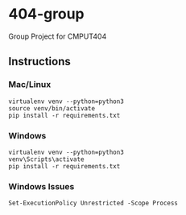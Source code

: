# 404-group
Group Project for CMPUT404


## Instructions

### Mac/Linux
```
virtualenv venv --python=python3
source venv/bin/activate
pip install -r requirements.txt
```
### Windows
```
virtualenv venv --python=python3
venv\Scripts\activate
pip install -r requirements.txt
```

### Windows Issues
```
Set-ExecutionPolicy Unrestricted -Scope Process
```